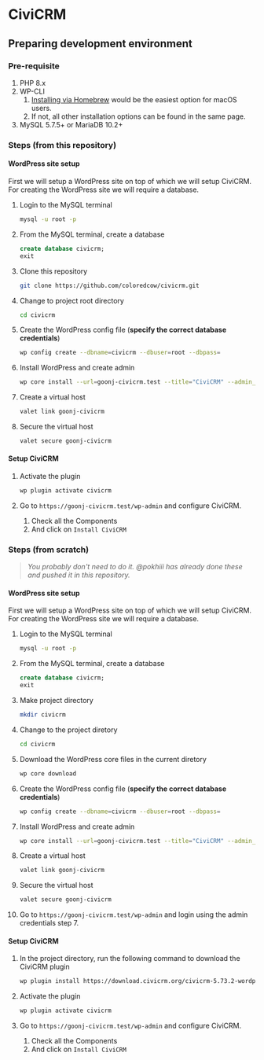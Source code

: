 # CiviCRM

## Preparing development environment

### Pre-requisite

1. PHP 8.x
2. WP-CLI
   1. [Installing via Homebrew](https://make.wordpress.org/cli/handbook/guides/installing/#installing-via-homebrew) would be the easiest option for macOS users.
   2. If not, all other installation options can be found in the same page.
3. MySQL 5.7.5+ or MariaDB 10.2+


### Steps (from this repository)

#### WordPress site setup

First we will setup a WordPress site on top of which we will setup CiviCRM. For creating the WordPress site we will require a database.

1. Login to the MySQL terminal
   ```sh
   mysql -u root -p
   ```

1. From the MySQL terminal, create a database
   ```sql
   create database civicrm;
   exit
   ```

1. Clone this repository
   ```sh
   git clone https://github.com/coloredcow/civicrm.git
   ```

1. Change to project root directory
   ```sh
   cd civicrm
   ```

1. Create the WordPress config file (**specify the correct database credentials**)
   ```sh
   wp config create --dbname=civicrm --dbuser=root --dbpass=
   ```

1. Install WordPress and create admin
   ```sh
   wp core install --url=goonj-civicrm.test --title="CiviCRM" --admin_user=admin --admin_password=admin --admin_email=admin@example.com
   ```

1. Create a virtual host
   ```sh
   valet link goonj-civicrm
   ```

1. Secure the virtual host
   ```sh
   valet secure goonj-civicrm
   ```

#### Setup CiviCRM

1. Activate the plugin
   ```sh
   wp plugin activate civicrm
   ```

2. Go to `https://goonj-civicrm.test/wp-admin` and configure CiviCRM.
   1. Check all the Components
   2. And click on `Install CiviCRM`

### Steps (from scratch)

> _You probably don't need to do it. @pokhiii has already done these and pushed it in this repository._
#### WordPress site setup

First we will setup a WordPress site on top of which we will setup CiviCRM. For creating the WordPress site we will require a database.

1. Login to the MySQL terminal
   ```sh
   mysql -u root -p
   ```

1. From the MySQL terminal, create a database
   ```sql
   create database civicrm;
   exit
   ```

1. Make project directory
   ```sh
   mkdir civicrm
   ```

1. Change to the project diretory
   ```sh
   cd civicrm
   ```

1. Download the WordPress core files in the current diretory
   ```sh
   wp core download
   ```

1. Create the WordPress config file (**specify the correct database credentials**)
   ```sh
   wp config create --dbname=civicrm --dbuser=root --dbpass=
   ```

1. Install WordPress and create admin
   ```sh
   wp core install --url=goonj-civicrm.test --title="CiviCRM" --admin_user=admin --admin_password=admin --admin_email=admin@example.com
   ```

1. Create a virtual host
   ```sh
   valet link goonj-civicrm
   ```

1. Secure the virtual host
   ```sh
   valet secure goonj-civicrm
   ```

1. Go to `https://goonj-civicrm.test/wp-admin` and login using the admin credentials step 7.

#### Setup CiviCRM

1. In the project directory, run the following command to download the CiviCRM plugin
   ```sh
   wp plugin install https://download.civicrm.org/civicrm-5.73.2-wordpress.zip
   ```

1. Activate the plugin
   ```sh
   wp plugin activate civicrm
   ```

1. Go to `https://goonj-civicrm.test/wp-admin` and configure CiviCRM.
   1. Check all the Components
   2. And click on `Install CiviCRM`
